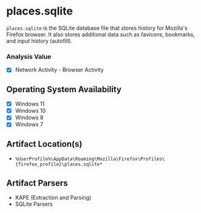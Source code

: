 # places.sqlite
`places.sqlite` is the SQLite database file that stores history for Mozilla's Firefox browser. It also stores additional data such as favicons, bookmarks, and input history (autofill). 

### Analysis Value
 - [x] Network Activity - Browser Activity

## Operating System Availability
 - [x] Windows 11
 - [x] Windows 10
 - [x] Windows 8
 - [x] Windows 7

## Artifact Location(s)
 - `%UserProfile%\AppData\Roaming\Mozilla\Firefox\Profiles\{firefox_profile}\places.sqlite*`

## Artifact Parsers
 - KAPE (Extraction and Parsing)
 - SQLite Parsers